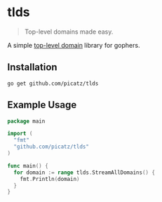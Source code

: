 # tlds
> Top-level domains made easy.

A simple [top-level domain](https://en.wikipedia.org/wiki/Top-level_domain) library for gophers.

## Installation

```
go get github.com/picatz/tlds
```

## Example Usage

```go
package main

import (
  "fmt"
  "github.com/picatz/tlds"
)

func main() {
  for domain := range tlds.StreamAllDomains() {
    fmt.Println(domain)
  }
}
```

